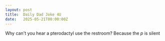 ```yaml
---
layout: post
title:  Daily Dad Joke 4U
date:   2025-05-21T00:00:00Z
---
```

Why can't you hear a pterodactyl use the restroom? Because the *p* is silent
